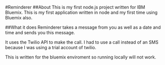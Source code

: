 #Reminderer
##About
This is my first node.js project written for IBM Bluemix. This is my first application written in node and my first time using Bluemix also.

##What it does
Reminderer takes a message from you as well as a date and time and sends you this message.

It uses the Twilio API to make the call. I had to use a call instead of an SMS because I was using a trial account of twilio.

This is written for the bluemix enviroment so running locally will not work.
